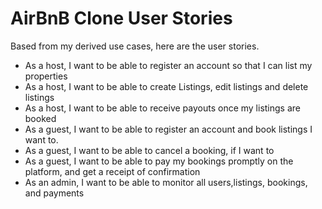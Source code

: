 # AirBnB Clone User Stories
Based from my derived use cases, here are the user stories.

* As a host, I want to be able to register an account so that I can list my properties
* As a host, I want to be able to create Listings, edit listings and delete listings
* As a host, I want to be able to receive payouts once my listings are booked
* As a guest, I want to be able to register an account and book listings I want to.
* As a guest, I want to be able to cancel a booking, if I want to
* As a guest, I want to be able to pay my bookings promptly on the platform, and get a receipt of confirmation
* As an admin, I want to be able to monitor all users,listings, bookings, and payments